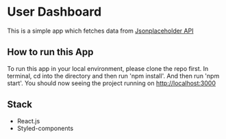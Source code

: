 # User Dashboard

This is a simple app which fetches data from [Jsonplaceholder API](http://jsonplaceholder.typicode.com/)

## How to run this App

To run this app in your local environment, please clone the repo first.
In terminal, cd into the directory and then run 'npm install'. And then run 'npm start'.
You should now seeing the project running on [http://localhost:3000](http://localhost:3000)

## Stack

- React.js
- Styled-components
